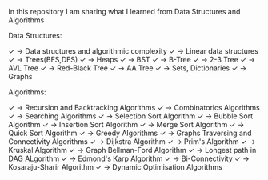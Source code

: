 In this repository I am sharing what I learned from Data Structures and Algorithms

Data Structures:

✓ -> Data structures and algorithmic complexity 
✓ -> Linear data structures
✓ -> Trees(BFS,DFS)
✓ -> Heaps
✓ -> BST
✓ -> B-Tree
✓ -> 2-3 Tree
✓ -> AVL Tree
✓ -> Red-Black Tree
✓ -> AA Tree
✓ -> Sets, Dictionaries
✓ -> Graphs


Algorithms:

✓ -> Recursion and Backtracking Algorithms
✓ -> Combinatorics Algorithms
✓ -> Searching Algorithms
✓ -> Selection Sort Algorithm
✓ -> Bubble Sort Algorithm
✓ -> Insertion Sort Algorithm
✓ -> Merge Sort Algorithm
✓ -> Quick Sort Algorithm
✓ -> Greedy Algorithms
✓ -> Graphs Traversing and Connectivity Algorithms
✓ -> Dijkstra Algorithm
✓ -> Prim's Algorithm
✓ -> Kruskal Algorithm
✓ -> Graph Bellman-Ford Algorithm
✓ -> Longest path in DAG ALgorithm
✓ -> Edmond's Karp Algorithm
✓ -> Bi-Connectivity
✓ -> Kosaraju-Sharir Algorithm
✓ -> Dynamic Optimisation Algorithms
